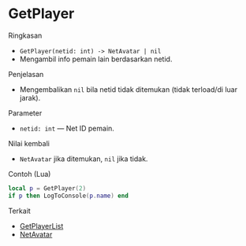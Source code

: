 # GetPlayer

Ringkasan
- `GetPlayer(netid: int) -> NetAvatar | nil`
- Mengambil info pemain lain berdasarkan netid.

Penjelasan
- Mengembalikan `nil` bila netid tidak ditemukan (tidak terload/di luar jarak).

Parameter
- `netid: int` — Net ID pemain.

Nilai kembali
- `NetAvatar` jika ditemukan, `nil` jika tidak.

Contoh (Lua)
```lua
local p = GetPlayer(2)
if p then LogToConsole(p.name) end
```

Terkait
- [GetPlayerList](GetPlayerList.md)
- [NetAvatar](../structures/NetAvatar.md)
